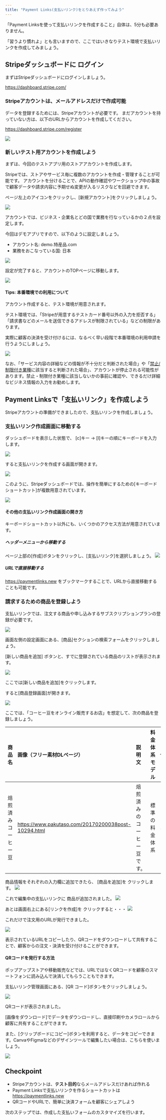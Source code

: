 ```yaml
---
title: "Payment Links(支払いリンク)をとりあえず作ってみよう"
---
```


「Payment Linksを使って支払いリンクを作成すること」自体は、5分も必要ありません。

「習うより慣れよ」とも言いますので、ここではいきなりテスト環境で支払いリンクを作成してみましょう。

## Stripeダッシュボードに ログイン

まずはStripeダッシュボードにログインしましょう。

https://dashboard.stripe.com/

### Stripeアカウントは、メールアドレスだけで作成可能

データを登録するためには、Stripeアカウントが必要です。
まだアカウントを持っていない方は、以下のURLからアカウントを作成してください。

https://dashboard.stripe.com/register


![](https://storage.googleapis.com/zenn-user-upload/939f923c3dfc-20220419.png)


### 新しいテスト用アカウントを作成しよう

まずは、今回のテストアプリ用のストアアカウントを作成します。

Stripeでは、ストアやサービス毎に複数のアカウントを作成・管理することが可能です。
アカウントを分けることで、APIの動作確認やワークショップ中の事故で顧客データや請求内容に予期せぬ変更が入るリスクなどを回避できます。

ページ左上のアイコンをクリックし、[新規アカウント]をクリックしましょう。

![](https://storage.googleapis.com/zenn-user-upload/3fcedd882d34-20220419.png)

アカウントでは、ビジネス・企業名とどの国で業務を行なっているかの２点を設定します。

今回はデモアプリですので、以下のように設定しましょう。

- アカウント名: demo.特産品.com
- 業務をおこなっている国: 日本

![](https://storage.googleapis.com/zenn-user-upload/7f654a649b6b-20220419.png)

設定が完了すると、アカウントのTOPページに移動します。

![](https://storage.googleapis.com/zenn-user-upload/9058b6a5d7ce-20220419.png)

#### Tips: 本番環境での利用について

アカウント作成すると、テスト環境が用意されます。

テスト環境では、「Stripeが用意するテストカード番号以外の入力を拒否する」「請求書などのメールを送信できるアドレスが制限されている」などの制限があります。

実際に顧客の決済を受け付けるには、なるべく早い段階で本番環境の利用申請を行うようにしましょう。

![](https://storage.googleapis.com/zenn-user-upload/b0d0b1a434d3-20220419.png)

なお、「サービス内容の詳細などの情報が不十分だと判断された場合」や「[禁止/制限付き業種](https://stripe.com/ja-it/legal/restricted-businesses)に該当すると判断された場合」、アカウントが停止される可能性があります。禁止・制限付き業種に該当しないかの事前に確認や、できるだけ詳細なビジネス情報の入力をお勧めします。

## Payment Linksで「支払いリンク」を作成しよう

Stripeアカウントの準備ができましたので、支払いリンクを作成しましょう。

### 支払いリンク作成画面に移動する
ダッシュボードを表示した状態で、 [c]キー -> [l]キーの順にキーボードを入力します。

![](https://storage.googleapis.com/zenn-user-upload/9058b6a5d7ce-20220419.png)

すると支払いリンクを作成する画面が開きます。

![](https://storage.googleapis.com/zenn-user-upload/6077c0b5f263-20230525.png)

このように、Stripeダッシュボードでは、操作を簡単にするための[キーボードショートカット]が複数用意されています。

![](https://storage.googleapis.com/zenn-user-upload/85f46fa1c303-20230526.png)

#### その他の支払いリンク作成画面の開き方
キーボードショートカット以外にも、いくつかのアクセス方法が用意されています。

##### ヘッダーメニューから移動する
ページ上部の[作成]ボタンをクリックし、[支払いリンク]を選択しましょう。
![](https://storage.googleapis.com/zenn-user-upload/69bed5e60a70-20230525.png)

##### URLで直接移動する
https://paymentlinks.new をブックマークすることで、URLから直接移動することも可能です。


### 請求するための商品を登録しよう

支払いリンクでは、注文する商品や申し込みするサブスクリプションプランの登録が必要です。

![](https://storage.googleapis.com/zenn-user-upload/6077c0b5f263-20230525.png)

画面左側の設定画面にある、[商品]セクションの検索フォームをクリックしましょう。

[新しい商品を追加] ボタンと、すでに登録されている商品のリストが表示されます。

![](https://storage.googleapis.com/zenn-user-upload/e1637ddc7ebb-20230525.png)

ここでは[新しい商品を追加]をクリックします。

すると[商品登録画面]が開きます。

![](https://storage.googleapis.com/zenn-user-upload/f78096b891db-20230525.png)

ここでは、「コーヒー豆をオンライン販売するお店」を想定して、次の商品を登録しましょう。

|商品名|画像（フリー素材DLページ）|説明文|料金体系モデル|価格|通貨|種類|
|:--|:--|:--|:--|:--|:--|:--|
|焙煎済みコーヒー豆|https://www.pakutaso.com/20170200038post-10294.html|焙煎済みのコーヒー豆です。|標準の料金体系|1000|JPY|[一括]|

商品情報をそれぞれの入力欄に追加できたら、 [商品を追加]を クリックします。
![](https://storage.googleapis.com/zenn-user-upload/e4c32e4f3536-20230525.png)

これで編集中の支払いリンクに 商品が追加されました。
![](https://storage.googleapis.com/zenn-user-upload/d14f28553922-20230525.png)

あとは画面右上にある[リンクを作成]を クリックすると・・・
![](https://storage.googleapis.com/zenn-user-upload/f9a16f0361fa-20230525.png)

これだけで注文用のURLが発行できました。

![](https://storage.googleapis.com/zenn-user-upload/e45aca6b0e93-20230525.png)

表示されているURLをコピーしたり、QRコードをダウンロードして共有することで、顧客からの注文・決済を受け付けることができます。

#### QRコードを発行する方法
ポップアップストアや移動販売などでは、URLではなくQRコードを顧客のスマートフォンに読み込んで決済してもらうこともできます。

支払いリンク管理画面にある、[QR コード]ボタンをクリックしましょう。

![](https://storage.googleapis.com/zenn-user-upload/7f4ba71e8e68-20230525.png)

QRコードが表示されました。

[画像をダウンロード]でデータをダウンロードし、直接印刷やカメラロールから顧客に共有することができます。

また、[クリップボードにコピー]ボタンを利用すると、データをコピーできます。CanvaやFigmaなどのデザインツールで編集したい場合は、こちらを使いましょう。

![](https://storage.googleapis.com/zenn-user-upload/3372a5f246e6-20230525.png)

## Checkpoint

- Stripeアカウントは、**テスト目的**ならメールアドレスだけあれば作れる
- Payment Linksで支払いリンクを作るショートカットは https://paymentlinks.new
- QRコードやURLで、簡単に決済フォームを顧客にシェアしよう

次のステップでは、作成した支払いフォームのカスタマイズを行います。